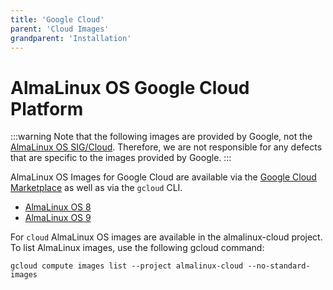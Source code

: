 ```yaml
---
title: 'Google Cloud'
parent: 'Cloud Images'
grandparent: 'Installation'
---
```


<Breadcrumbs />

# AlmaLinux OS Google Cloud Platform

:::warning
Note that the following images are provided by Google, not the [AlmaLinux OS SIG/Cloud](/sigs/Cloud.html). Therefore, we are not responsible for any defects that are specific to the images provided by Google.
:::

AlmaLinux OS Images for Google Cloud are available via the [Google Cloud Marketplace](https://console.cloud.google.com/marketplace/browse?filter=partner:AlmaLinux) as well as via the `gcloud` CLI.

* [AlmaLinux OS 8](https://console.cloud.google.com/marketplace/product/almalinux-cloud/almalinux-8)
* [AlmaLinux OS 9](https://console.cloud.google.com/marketplace/product/almalinux-cloud/almalinux-9)

For `cloud` AlmaLinux OS images are available in the almalinux-cloud project. To list AlmaLinux images, use the following gcloud command:

```shell
gcloud compute images list --project almalinux-cloud --no-standard-images
```
